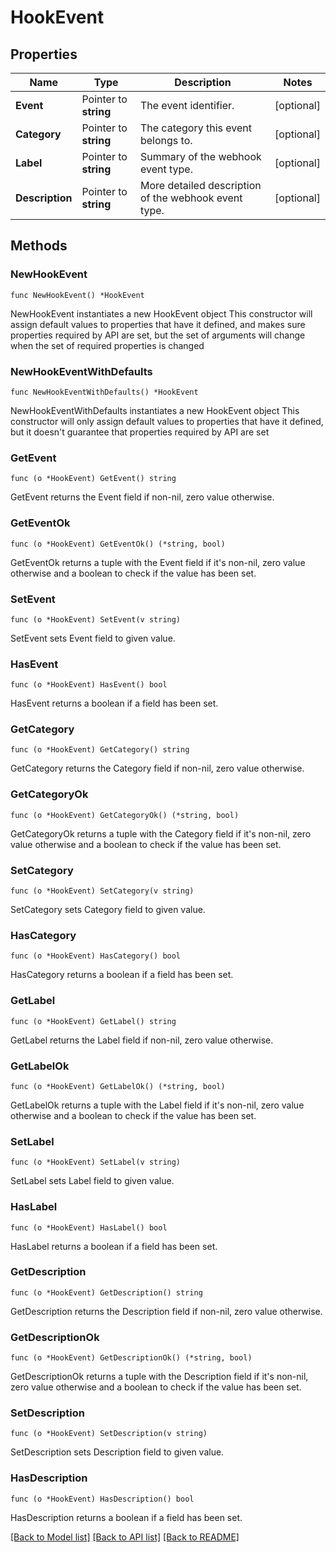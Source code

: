 # HookEvent

## Properties

Name | Type | Description | Notes
------------ | ------------- | ------------- | -------------
**Event** | Pointer to **string** | The event identifier. | [optional] 
**Category** | Pointer to **string** | The category this event belongs to. | [optional] 
**Label** | Pointer to **string** | Summary of the webhook event type. | [optional] 
**Description** | Pointer to **string** | More detailed description of the webhook event type. | [optional] 

## Methods

### NewHookEvent

`func NewHookEvent() *HookEvent`

NewHookEvent instantiates a new HookEvent object
This constructor will assign default values to properties that have it defined,
and makes sure properties required by API are set, but the set of arguments
will change when the set of required properties is changed

### NewHookEventWithDefaults

`func NewHookEventWithDefaults() *HookEvent`

NewHookEventWithDefaults instantiates a new HookEvent object
This constructor will only assign default values to properties that have it defined,
but it doesn't guarantee that properties required by API are set

### GetEvent

`func (o *HookEvent) GetEvent() string`

GetEvent returns the Event field if non-nil, zero value otherwise.

### GetEventOk

`func (o *HookEvent) GetEventOk() (*string, bool)`

GetEventOk returns a tuple with the Event field if it's non-nil, zero value otherwise
and a boolean to check if the value has been set.

### SetEvent

`func (o *HookEvent) SetEvent(v string)`

SetEvent sets Event field to given value.

### HasEvent

`func (o *HookEvent) HasEvent() bool`

HasEvent returns a boolean if a field has been set.

### GetCategory

`func (o *HookEvent) GetCategory() string`

GetCategory returns the Category field if non-nil, zero value otherwise.

### GetCategoryOk

`func (o *HookEvent) GetCategoryOk() (*string, bool)`

GetCategoryOk returns a tuple with the Category field if it's non-nil, zero value otherwise
and a boolean to check if the value has been set.

### SetCategory

`func (o *HookEvent) SetCategory(v string)`

SetCategory sets Category field to given value.

### HasCategory

`func (o *HookEvent) HasCategory() bool`

HasCategory returns a boolean if a field has been set.

### GetLabel

`func (o *HookEvent) GetLabel() string`

GetLabel returns the Label field if non-nil, zero value otherwise.

### GetLabelOk

`func (o *HookEvent) GetLabelOk() (*string, bool)`

GetLabelOk returns a tuple with the Label field if it's non-nil, zero value otherwise
and a boolean to check if the value has been set.

### SetLabel

`func (o *HookEvent) SetLabel(v string)`

SetLabel sets Label field to given value.

### HasLabel

`func (o *HookEvent) HasLabel() bool`

HasLabel returns a boolean if a field has been set.

### GetDescription

`func (o *HookEvent) GetDescription() string`

GetDescription returns the Description field if non-nil, zero value otherwise.

### GetDescriptionOk

`func (o *HookEvent) GetDescriptionOk() (*string, bool)`

GetDescriptionOk returns a tuple with the Description field if it's non-nil, zero value otherwise
and a boolean to check if the value has been set.

### SetDescription

`func (o *HookEvent) SetDescription(v string)`

SetDescription sets Description field to given value.

### HasDescription

`func (o *HookEvent) HasDescription() bool`

HasDescription returns a boolean if a field has been set.


[[Back to Model list]](../README.md#documentation-for-models) [[Back to API list]](../README.md#documentation-for-api-endpoints) [[Back to README]](../README.md)


